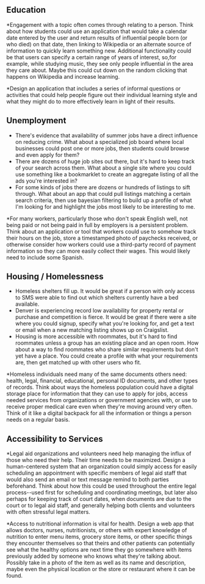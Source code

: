 ## Education

*Engagement with a topic often comes through relating to a person. Think about how students
could use an application that would take a calendar date entered by the user and return results
of influential people born (or who died) on that date, then linking 
to Wikipedia or an alternate source of information to quickly learn something new. Additional
functionality could be that users can specify a certain range of years of interest, so,for
example, while studying music, they see only people influential in the area they care about.
Maybe this could cut down on the random clicking that happens on Wikipedia and increase learning.

*Design an application that includes a series of informal questions or activities that could help people
figure out their individual learning style and what they might do to more effectively learn
in light of their results.


## Unemployment

* There's evidence that availability of summer jobs have a direct influence on
reducing crime. What about a specialized job board where local businesses could
post one or more jobs, then students could browse and even apply for them?
* There are dozens of huge job sites out there, but it's hard to keep track of
your search across them. What about a single site where you could use something
like a bookmarklet to create an aggregate listing of all the ads you're interested
in?
* For some kinds of jobs there are dozens or hundreds of listings to sift through.
What about an app that could pull listings matching a certain search criteria, then
use bayesian filtering to build up a profile of what I'm looking for and highlight
the jobs most likely to be interesting to me.

*For many workers, particularly those who don't speak English well, 
not being paid or not being paid in full by employers is a persistent problem. Think
about an application or tool that workers could use to somehow track their hours
on the job, store a timestamped photo of paychecks received, or otherwise consider
how workers could use a third-party record of payment information so they can more
easily collect their wages. This would likely need to include some Spanish.



## Housing / Homelessness

* Homeless shelters fill up. It would be great if a person with only access to
SMS were able to find out which shelters currently have a bed available.
* Denver is experiencing record low availability for property rental or purchase
and competition is fierce. It would be great if there were a site where you could
signup, specify what you're looking for, and get a text or email when a new matching
listing shows up on Craigslist.
* Housing is more accessible with roommates, but it's hard to find roommates unless
a group has an existing place and an open room. How about a way to find roommates
who share similar requirements but don't yet have a place. You could create a
profile with what your requirements are, then get matched up with other users
who fit.

*Homeless individuals need many of the same documents others need: health, legal, 
financial, educational, personal ID documents, and other types of records. 
Think about ways the homeless population could have a digital storage place for information 
that they can use to apply for jobs, access needed services from organizations or government 
agencies with, or use to receive proper medical care even when they're moving around very
often. Think of it like a digital backpack for all the information or things a person needs 
on a regular basis.


## Accessibility to Services

*Legal aid organizations and volunteers need help managing the influx of those who need their
help. Their time needs to be maximized. Design a human-centered system that an organization
could simply access for easily scheduling an appointment with specific members of 
legal aid staff that would also send an email or text message remind to both parties beforehand. 
Think about how this could be used throughout the entire legal process--used first for 
scheduling and coordinating meetings, but later also perhaps for keeping track 
of court dates, when documents are due to the court or to legal aid staff, and 
generally helping both clients and volunteers with often stressful legal matters. 

*Access to nutritional information is vital for health. Design a web app that allows doctors, nurses,
nutritionists, or others with expert knowledge of nutrition to enter menu items, grocery store
items, or other specific things they encounter themselves so that theirs and other patients
can potentially see what the healthy options are next time they go somewhere with items 
previously added by someone who knows what they're talking about. Possibly take in a photo
of the item as well as its name and description, maybe even the physical location or the store
or restaurant where it can be found.







